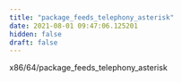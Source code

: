 ```yaml
---
title: "package_feeds_telephony_asterisk"
date: 2021-08-01 09:47:06.125201
hidden: false
draft: false
---
```


x86/64/package_feeds_telephony_asterisk

